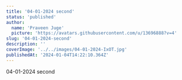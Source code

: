 ```yaml
---
title: '04-01-2024 second'
status: 'published'
author:
  name: 'Praveen Juge'
  picture: 'https://avatars.githubusercontent.com/u/13696888?v=4'
slug: '04-01-2024-second'
description: ''
coverImage: '../../images/04-01-2024-IxOT.jpg'
publishedAt: '2024-01-04T14:22:10.364Z'
---
```


04-01-2024 second